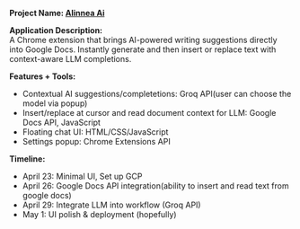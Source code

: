 **Project Name: [Alinnea Ai](https://en.wikipedia.org/wiki/Alinea)**

**Application Description:**  
A Chrome extension that brings AI-powered writing suggestions directly into Google Docs. Instantly generate and then insert or replace text with context-aware LLM completions.

**Features + Tools:**

- Contextual AI suggestions/completetions: Groq API(user can choose the model via popup)
- Insert/replace at cursor and read document context for LLM: Google Docs API, JavaScript
- Floating chat UI: HTML/CSS/JavaScript
- Settings popup: Chrome Extensions API

**Timeline:**

- April 23: Minimal UI, Set up GCP
- April 26: Google Docs API integration(ability to insert and read text from google docs)
- April 29: Integrate LLM into workflow (Groq API)
- May 1: UI polish & deployment (hopefully)
